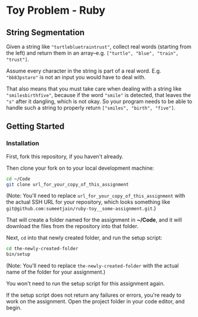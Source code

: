 # Toy Problem - Ruby

## String Segmentation

Given a string like `"turtlebluetraintrust"`, collect real words (starting from the left) and return them in an array–e.g. `["turtle", "blue", "train", "trust"]`.

Assume every character in the string is part of a real word. E.g. `"bb83pstaro"` is not an input you would have to deal with.

That also means that you must take care when dealing with a string like `"smilesbirthfive"`, because if the word `"smile"` is detected, that leaves the `"s"` after it dangling, which is not okay. So your program needs to be able to handle such a string to properly return `["smiles", "birth", "five"]`.

## Getting Started

### Installation

First, fork this repository, if you haven't already.

Then clone your fork on to your local development machine:

```zsh
cd ~/Code
git clone url_for_your_copy_of_this_assignment
```

(Note: You'll need to replace `url_for_your_copy_of_this_assignment` with the actual SSH URL for your repository, which looks something like `git@github.com:sumeetjain/ruby-toy__some-assignment.git`.)

That will create a folder named for the assignment in **~/Code**, and it will download the files from the repository into that folder.

Next, `cd` into that newly created folder, and run the setup script:

```zsh
cd the-newly-created-folder
bin/setup
```

(Note: You'll need to replace `the-newly-created-folder` with the actual name of the folder for your assignment.)

You won't need to run the setup script for this assignment again.

If the setup script does not return any failures or errors, you're ready to work on the assignment. Open the project folder in your code editor, and begin.